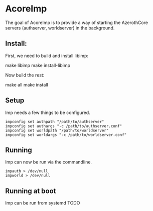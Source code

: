# AcoreImp

The goal of AcoreImp is to provide a way of starting the AzerothCore servers (authserver, worldserver) in the background. 

## Install:
First, we need to build and install libimp:

  make libimp
  make install-libimp

Now build the rest:

  make all
  make install

## Setup
Imp needs a few things to be configured.

    impconfig set authpath "/path/to/authserver"
    impconfig set authargs "-c /path/to/authserver.conf"
    impconfig set worldpath "/path/to/worldserver"
    impconfig set worldargs "-c /path/to/worldserver.conf"

## Running
Imp can now be run via the commandline.

    impauth > /dev/null
    impworld > /dev/null

## Running at boot
Imp can be run from systemd 
    TODO 



